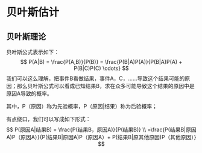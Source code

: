 # 贝叶斯估计



## 贝叶斯理论

贝叶斯公式表示如下：
$$
P(A|B) = \frac{P(A,B)}{P(B)} = \frac{P(B|A)P(A)}{P(B|A)P(A) + P(B|C)P(C) \cdots}
$$
我们可以这么理解，把事件B看做结果，事件A，C，……导致这个结果可能的原因；那么贝叶斯公式可以看成已知结果B，求在众多可能导致这个结果的原因中是原因A导致的概率。

其中，P（原因）称为先验概率，P（原因|结果）称为后验概率；

有点绕口，我们可以写成如下形式：
$$
P(原因A|结果B) = \frac{P(结果B，原因A)}{P(结果B)} \\
=\frac{P(结果B|原因A)P（原因A）}{P(结果B|原因A)P（原因A）+ P(结果B|原其他原因)P（其他原因）}
$$

### 